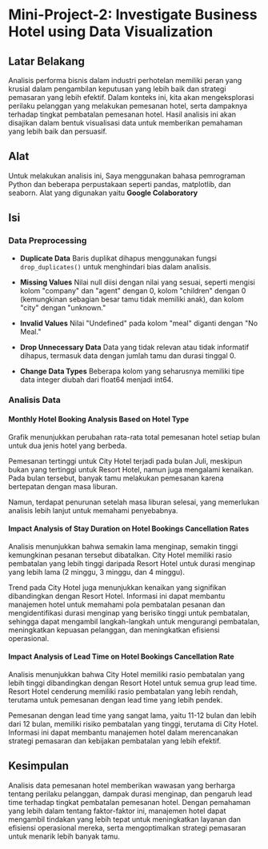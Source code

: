 # Mini-Project-2: Investigate Business Hotel using Data Visualization
## Latar Belakang
Analisis performa bisnis dalam industri perhotelan memiliki peran yang krusial dalam pengambilan keputusan yang lebih baik dan strategi pemasaran yang lebih efektif. Dalam konteks ini, kita akan mengeksplorasi perilaku pelanggan yang melakukan pemesanan hotel, serta dampaknya terhadap tingkat pembatalan pemesanan hotel. Hasil analisis ini akan disajikan dalam bentuk visualisasi data untuk memberikan pemahaman yang lebih baik dan persuasif.
## Alat
Untuk melakukan analisis ini, Saya menggunakan bahasa pemrograman Python dan beberapa perpustakaan seperti pandas, matplotlib, dan seaborn. Alat yang digunakan yaitu **Google Colaboratory**
## Isi
### Data Preprocessing
- **Duplicate Data**
Baris duplikat dihapus menggunakan fungsi `drop_duplicates()` untuk menghindari bias dalam analisis.

- **Missing Values**
Nilai null diisi dengan nilai yang sesuai, seperti mengisi kolom "company" dan "agent" dengan 0, kolom "children" dengan 0 (kemungkinan sebagian besar tamu tidak memiliki anak), dan kolom "city" dengan "unknown."

- **Invalid Values**
Nilai "Undefined" pada kolom "meal" diganti dengan "No Meal."

- **Drop Unnecessary Data** 
Data yang tidak relevan atau tidak informatif dihapus, termasuk data dengan jumlah tamu dan durasi tinggal 0.

- **Change Data Types**
Beberapa kolom yang seharusnya memiliki tipe data integer diubah dari float64 menjadi int64.
### Analisis Data
#### Monthly Hotel Booking Analysis Based on Hotel Type
Grafik menunjukkan perubahan rata-rata total pemesanan hotel setiap bulan untuk dua jenis hotel yang berbeda.

Pemesanan tertinggi untuk City Hotel terjadi pada bulan Juli, meskipun bukan yang tertinggi untuk Resort Hotel, namun juga mengalami kenaikan. Pada bulan tersebut, banyak tamu melakukan pemesanan karena bertepatan dengan masa liburan.

Namun, terdapat penurunan setelah masa liburan selesai, yang memerlukan analisis lebih lanjut untuk memahami penyebabnya.
#### Impact Analysis of Stay Duration on Hotel Bookings Cancellation Rates
Analisis menunjukkan bahwa semakin lama menginap, semakin tinggi kemungkinan pesanan tersebut dibatalkan. City Hotel memiliki rasio pembatalan yang lebih tinggi daripada Resort Hotel untuk durasi menginap yang lebih lama (2 minggu, 3 minggu, dan 4 minggu).

Trend pada City Hotel juga menunjukkan kenaikan yang signifikan dibandingkan dengan Resort Hotel. Informasi ini dapat membantu manajemen hotel untuk memahami pola pembatalan pesanan dan mengidentifikasi durasi menginap yang berisiko tinggi untuk pembatalan, sehingga dapat mengambil langkah-langkah untuk mengurangi pembatalan, meningkatkan kepuasan pelanggan, dan meningkatkan efisiensi operasional.
#### Impact Analysis of Lead Time on Hotel Bookings Cancellation Rate
Analisis menunjukkan bahwa City Hotel memiliki rasio pembatalan yang lebih tinggi dibandingkan dengan Resort Hotel untuk semua grup lead time. Resort Hotel cenderung memiliki rasio pembatalan yang lebih rendah, terutama untuk pemesanan dengan lead time yang lebih pendek.

Pemesanan dengan lead time yang sangat lama, yaitu 11-12 bulan dan lebih dari 12 bulan, memiliki risiko pembatalan yang tinggi, terutama di City Hotel. Informasi ini dapat membantu manajemen hotel dalam merencanakan strategi pemasaran dan kebijakan pembatalan yang lebih efektif.
## Kesimpulan
Analisis data pemesanan hotel memberikan wawasan yang berharga tentang perilaku pelanggan, dampak durasi menginap, dan pengaruh lead time terhadap tingkat pembatalan pemesanan hotel. Dengan pemahaman yang lebih dalam tentang faktor-faktor ini, manajemen hotel dapat mengambil tindakan yang lebih tepat untuk meningkatkan layanan dan efisiensi operasional mereka, serta mengoptimalkan strategi pemasaran untuk menarik lebih banyak tamu.
